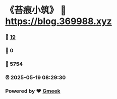 # 《苔痕小筑》 :link: https://blog.369988.xyz 
### :page_facing_up: [19](https://blog.369988.xyz/tag.html) 
### :speech_balloon: 0 
### :hibiscus: 5754 
### :alarm_clock: 2025-05-19 08:29:30 
### Powered by :heart: [Gmeek](https://github.com/Meekdai/Gmeek)
